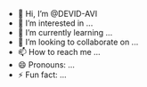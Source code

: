 - 👋 Hi, I’m @DEVID-AVI
- 👀 I’m interested in ...
- 🌱 I’m currently learning ...
- 💞️ I’m looking to collaborate on ...
- 📫 How to reach me ...
- 😄 Pronouns: ...
- ⚡ Fun fact: ...

<!---
DEVID-AVI/DEVID-AVI is a ✨ special ✨ repository because its `README.md` (this file) appears on your GitHub profile.
You can click the Preview link to take a look at your changes.
--->
